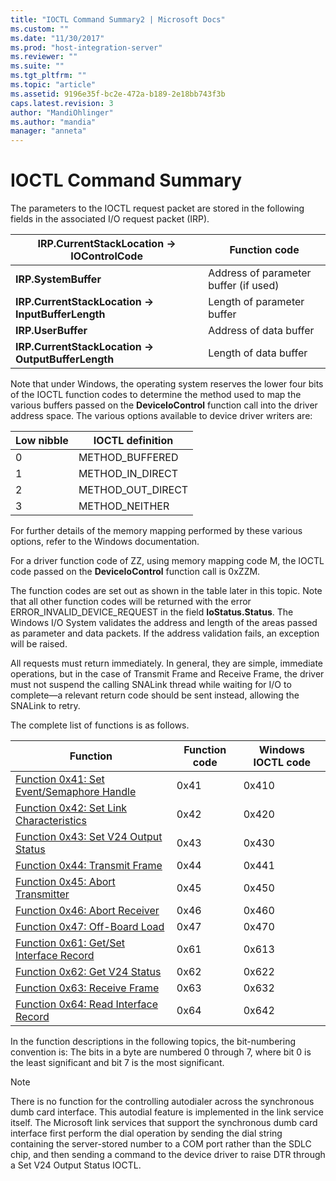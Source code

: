 ```yaml
---
title: "IOCTL Command Summary2 | Microsoft Docs"
ms.custom: ""
ms.date: "11/30/2017"
ms.prod: "host-integration-server"
ms.reviewer: ""
ms.suite: ""
ms.tgt_pltfrm: ""
ms.topic: "article"
ms.assetid: 9196e35f-bc2e-472a-b189-2e18bb743f3b
caps.latest.revision: 3
author: "MandiOhlinger"
ms.author: "mandia"
manager: "anneta"
---
```

# IOCTL Command Summary
The parameters to the IOCTL request packet are stored in the following fields in the associated I/O request packet (IRP).  
  
|IRP.CurrentStackLocation -> IOControlCode|Function code|  
|-------------------------------------------------|-------------------|  
|**IRP.SystemBuffer**|Address of parameter buffer (if used)|  
|**IRP.CurrentStackLocation -> InputBufferLength**|Length of parameter buffer|  
|**IRP.UserBuffer**|Address of data buffer|  
|**IRP.CurrentStackLocation -> OutputBufferLength**|Length of data buffer|  
  
 Note that under Windows, the operating system reserves the lower four bits of the IOCTL function codes to determine the method used to map the various buffers passed on the **DeviceIoControl** function call into the driver address space. The various options available to device driver writers are:  
  
|Low nibble|IOCTL definition|  
|----------------|----------------------|  
|0|METHOD_BUFFERED|  
|1|METHOD_IN_DIRECT|  
|2|METHOD_OUT_DIRECT|  
|3|METHOD_NEITHER|  
  
 For further details of the memory mapping performed by these various options, refer to the Windows documentation.  
  
 For a driver function code of ZZ, using memory mapping code M, the IOCTL code passed on the **DeviceIoControl** function call is 0xZZM.  
  
 The function codes are set out as shown in the table later in this topic. Note that all other function codes will be returned with the error ERROR_INVALID_DEVICE_REQUEST in the field **IoStatus.Status**. The Windows I/O System validates the address and length of the areas passed as parameter and data packets. If the address validation fails, an exception will be raised.  
  
 All requests must return immediately. In general, they are simple, immediate operations, but in the case of Transmit Frame and Receive Frame, the driver must not suspend the calling SNALink thread while waiting for I/O to complete—a relevant return code should be sent instead, allowing the SNALink to retry.  
  
 The complete list of functions is as follows.  
  
|Function|Function code|Windows IOCTL code|  
|--------------|-------------------|------------------------|  
|[Function 0x41: Set Event/Semaphore Handle](../HIS2010/function-0x41-set-event-semaphore-handle1.md)|0x41|0x410|  
|[Function 0x42: Set Link Characteristics](../HIS2010/function-0x42-set-link-characteristics2.md)|0x42|0x420|  
|[Function 0x43: Set V24 Output Status](../HIS2010/function-0x43-set-v24-output-status1.md)|0x43|0x430|  
|[Function 0x44: Transmit Frame](../HIS2010/function-0x44-transmit-frame2.md)|0x44|0x441|  
|[Function 0x45: Abort Transmitter](../HIS2010/function-0x45-abort-transmitter2.md)|0x45|0x450|  
|[Function 0x46: Abort Receiver](../HIS2010/function-0x46-abort-receiver2.md)|0x46|0x460|  
|[Function 0x47: Off-Board Load](../HIS2010/function-0x47-off-board-load2.md)|0x47|0x470|  
|[Function 0x61: Get/Set Interface Record](../HIS2010/function-0x61-get-set-interface-record1.md)|0x61|0x613|  
|[Function 0x62: Get V24 Status](../HIS2010/function-0x62-get-v24-status2.md)|0x62|0x622|  
|[Function 0x63: Receive Frame](../HIS2010/function-0x63-receive-frame1.md)|0x63|0x632|  
|[Function 0x64: Read Interface Record](../HIS2010/function-0x64-read-interface-record1.md)|0x64|0x642|  
  
 In the function descriptions in the following topics, the bit-numbering convention is: The bits in a byte are numbered 0 through 7, where bit 0 is the least significant and bit 7 is the most significant.  
  
> [!NOTE]
>  There is no function for the controlling autodialer across the synchronous dumb card interface. This autodial feature is implemented in the link service itself. The Microsoft link services that support the synchronous dumb card interface first perform the dial operation by sending the dial string containing the server-stored number to a COM port rather than the SDLC chip, and then sending a command to the device driver to raise DTR through a Set V24 Output Status IOCTL.